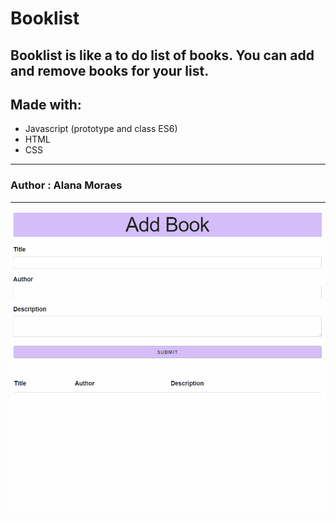 # Booklist

## Booklist is like a to do list of books. You can add and remove books for your list. 

## Made with:

- Javascript (prototype and class ES6)
- HTML 
- CSS
____________

### Author : Alana Moraes

____________    


![Booklist](./Animation.gif)